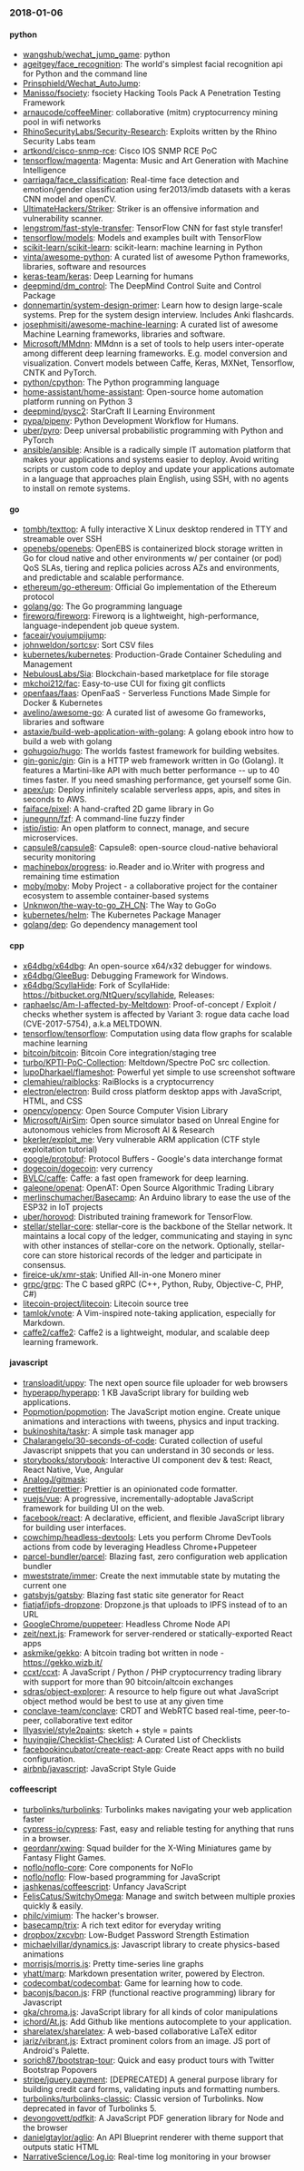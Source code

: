 ### 2018-01-06

#### python
* [wangshub/wechat_jump_game](https://github.com/wangshub/wechat_jump_game): python 
* [ageitgey/face_recognition](https://github.com/ageitgey/face_recognition): The world's simplest facial recognition api for Python and the command line
* [Prinsphield/Wechat_AutoJump](https://github.com/Prinsphield/Wechat_AutoJump): 
* [Manisso/fsociety](https://github.com/Manisso/fsociety): fsociety Hacking Tools Pack  A Penetration Testing Framework
* [arnaucode/coffeeMiner](https://github.com/arnaucode/coffeeMiner): collaborative (mitm) cryptocurrency mining pool in wifi networks
* [RhinoSecurityLabs/Security-Research](https://github.com/RhinoSecurityLabs/Security-Research): Exploits written by the Rhino Security Labs team
* [artkond/cisco-snmp-rce](https://github.com/artkond/cisco-snmp-rce): Cisco IOS SNMP RCE PoC
* [tensorflow/magenta](https://github.com/tensorflow/magenta): Magenta: Music and Art Generation with Machine Intelligence
* [oarriaga/face_classification](https://github.com/oarriaga/face_classification): Real-time face detection and emotion/gender classification using fer2013/imdb datasets with a keras CNN model and openCV.
* [UltimateHackers/Striker](https://github.com/UltimateHackers/Striker): Striker is an offensive information and vulnerability scanner.
* [lengstrom/fast-style-transfer](https://github.com/lengstrom/fast-style-transfer): TensorFlow CNN for fast style transfer! 
* [tensorflow/models](https://github.com/tensorflow/models): Models and examples built with TensorFlow
* [scikit-learn/scikit-learn](https://github.com/scikit-learn/scikit-learn): scikit-learn: machine learning in Python
* [vinta/awesome-python](https://github.com/vinta/awesome-python): A curated list of awesome Python frameworks, libraries, software and resources
* [keras-team/keras](https://github.com/keras-team/keras): Deep Learning for humans
* [deepmind/dm_control](https://github.com/deepmind/dm_control): The DeepMind Control Suite and Control Package
* [donnemartin/system-design-primer](https://github.com/donnemartin/system-design-primer): Learn how to design large-scale systems. Prep for the system design interview. Includes Anki flashcards.
* [josephmisiti/awesome-machine-learning](https://github.com/josephmisiti/awesome-machine-learning): A curated list of awesome Machine Learning frameworks, libraries and software.
* [Microsoft/MMdnn](https://github.com/Microsoft/MMdnn): MMdnn is a set of tools to help users inter-operate among different deep learning frameworks. E.g. model conversion and visualization. Convert models between Caffe, Keras, MXNet, Tensorflow, CNTK and PyTorch.
* [python/cpython](https://github.com/python/cpython): The Python programming language
* [home-assistant/home-assistant](https://github.com/home-assistant/home-assistant):  Open-source home automation platform running on Python 3
* [deepmind/pysc2](https://github.com/deepmind/pysc2): StarCraft II Learning Environment
* [pypa/pipenv](https://github.com/pypa/pipenv): Python Development Workflow for Humans.
* [uber/pyro](https://github.com/uber/pyro): Deep universal probabilistic programming with Python and PyTorch
* [ansible/ansible](https://github.com/ansible/ansible): Ansible is a radically simple IT automation platform that makes your applications and systems easier to deploy. Avoid writing scripts or custom code to deploy and update your applications automate in a language that approaches plain English, using SSH, with no agents to install on remote systems.

#### go
* [tombh/texttop](https://github.com/tombh/texttop): A fully interactive X Linux desktop rendered in TTY and streamable over SSH
* [openebs/openebs](https://github.com/openebs/openebs): OpenEBS is containerized block storage written in Go for cloud native and other environments w/ per container (or pod) QoS SLAs, tiering and replica policies across AZs and environments, and predictable and scalable performance.
* [ethereum/go-ethereum](https://github.com/ethereum/go-ethereum): Official Go implementation of the Ethereum protocol
* [golang/go](https://github.com/golang/go): The Go programming language
* [fireworq/fireworq](https://github.com/fireworq/fireworq): Fireworq is a lightweight, high-performance, language-independent job queue system.
* [faceair/youjumpijump](https://github.com/faceair/youjumpijump): 
* [johnweldon/sortcsv](https://github.com/johnweldon/sortcsv): Sort CSV files
* [kubernetes/kubernetes](https://github.com/kubernetes/kubernetes): Production-Grade Container Scheduling and Management
* [NebulousLabs/Sia](https://github.com/NebulousLabs/Sia): Blockchain-based marketplace for file storage
* [mkchoi212/fac](https://github.com/mkchoi212/fac): Easy-to-use CUI for fixing git conflicts
* [openfaas/faas](https://github.com/openfaas/faas): OpenFaaS - Serverless Functions Made Simple for Docker & Kubernetes
* [avelino/awesome-go](https://github.com/avelino/awesome-go): A curated list of awesome Go frameworks, libraries and software
* [astaxie/build-web-application-with-golang](https://github.com/astaxie/build-web-application-with-golang): A golang ebook intro how to build a web with golang
* [gohugoio/hugo](https://github.com/gohugoio/hugo): The worlds fastest framework for building websites.
* [gin-gonic/gin](https://github.com/gin-gonic/gin): Gin is a HTTP web framework written in Go (Golang). It features a Martini-like API with much better performance -- up to 40 times faster. If you need smashing performance, get yourself some Gin.
* [apex/up](https://github.com/apex/up): Deploy infinitely scalable serverless apps, apis, and sites in seconds to AWS.
* [faiface/pixel](https://github.com/faiface/pixel): A hand-crafted 2D game library in Go
* [junegunn/fzf](https://github.com/junegunn/fzf):  A command-line fuzzy finder
* [istio/istio](https://github.com/istio/istio): An open platform to connect, manage, and secure microservices.
* [capsule8/capsule8](https://github.com/capsule8/capsule8): Capsule8: open-source cloud-native behavioral security monitoring
* [machinebox/progress](https://github.com/machinebox/progress): io.Reader and io.Writer with progress and remaining time estimation
* [moby/moby](https://github.com/moby/moby): Moby Project - a collaborative project for the container ecosystem to assemble container-based systems
* [Unknwon/the-way-to-go_ZH_CN](https://github.com/Unknwon/the-way-to-go_ZH_CN): The Way to GoGo
* [kubernetes/helm](https://github.com/kubernetes/helm): The Kubernetes Package Manager
* [golang/dep](https://github.com/golang/dep): Go dependency management tool

#### cpp
* [x64dbg/x64dbg](https://github.com/x64dbg/x64dbg): An open-source x64/x32 debugger for windows.
* [x64dbg/GleeBug](https://github.com/x64dbg/GleeBug): Debugging Framework for Windows.
* [x64dbg/ScyllaHide](https://github.com/x64dbg/ScyllaHide): Fork of ScyllaHide: https://bitbucket.org/NtQuery/scyllahide, Releases:
* [raphaelsc/Am-I-affected-by-Meltdown](https://github.com/raphaelsc/Am-I-affected-by-Meltdown): Proof-of-concept / Exploit / checks whether system is affected by Variant 3: rogue data cache load (CVE-2017-5754), a.k.a MELTDOWN.
* [tensorflow/tensorflow](https://github.com/tensorflow/tensorflow): Computation using data flow graphs for scalable machine learning
* [bitcoin/bitcoin](https://github.com/bitcoin/bitcoin): Bitcoin Core integration/staging tree
* [turbo/KPTI-PoC-Collection](https://github.com/turbo/KPTI-PoC-Collection): Meltdown/Spectre PoC src collection.
* [lupoDharkael/flameshot](https://github.com/lupoDharkael/flameshot): Powerful yet simple to use screenshot software
* [clemahieu/raiblocks](https://github.com/clemahieu/raiblocks): RaiBlocks is a cryptocurrency
* [electron/electron](https://github.com/electron/electron): Build cross platform desktop apps with JavaScript, HTML, and CSS
* [opencv/opencv](https://github.com/opencv/opencv): Open Source Computer Vision Library
* [Microsoft/AirSim](https://github.com/Microsoft/AirSim): Open source simulator based on Unreal Engine for autonomous vehicles from Microsoft AI & Research
* [bkerler/exploit_me](https://github.com/bkerler/exploit_me): Very vulnerable ARM application (CTF style exploitation tutorial)
* [google/protobuf](https://github.com/google/protobuf): Protocol Buffers - Google's data interchange format
* [dogecoin/dogecoin](https://github.com/dogecoin/dogecoin): very currency
* [BVLC/caffe](https://github.com/BVLC/caffe): Caffe: a fast open framework for deep learning.
* [galeone/openat](https://github.com/galeone/openat): OpenAT: Open Source Algorithmic Trading Library
* [merlinschumacher/Basecamp](https://github.com/merlinschumacher/Basecamp): An Arduino library to ease the use of the ESP32 in IoT projects
* [uber/horovod](https://github.com/uber/horovod): Distributed training framework for TensorFlow.
* [stellar/stellar-core](https://github.com/stellar/stellar-core): stellar-core is the backbone of the Stellar network. It maintains a local copy of the ledger, communicating and staying in sync with other instances of stellar-core on the network. Optionally, stellar-core can store historical records of the ledger and participate in consensus.
* [fireice-uk/xmr-stak](https://github.com/fireice-uk/xmr-stak): Unified All-in-one Monero miner
* [grpc/grpc](https://github.com/grpc/grpc): The C based gRPC (C++, Python, Ruby, Objective-C, PHP, C#)
* [litecoin-project/litecoin](https://github.com/litecoin-project/litecoin): Litecoin source tree
* [tamlok/vnote](https://github.com/tamlok/vnote): A Vim-inspired note-taking application, especially for Markdown.
* [caffe2/caffe2](https://github.com/caffe2/caffe2): Caffe2 is a lightweight, modular, and scalable deep learning framework.

#### javascript
* [transloadit/uppy](https://github.com/transloadit/uppy): The next open source file uploader for web browsers 
* [hyperapp/hyperapp](https://github.com/hyperapp/hyperapp): 1 KB JavaScript library for building web applications.
* [Popmotion/popmotion](https://github.com/Popmotion/popmotion): The JavaScript motion engine. Create unique animations and interactions with tweens, physics and input tracking.
* [bukinoshita/taskr](https://github.com/bukinoshita/taskr): A simple task manager app
* [Chalarangelo/30-seconds-of-code](https://github.com/Chalarangelo/30-seconds-of-code): Curated collection of useful Javascript snippets that you can understand in 30 seconds or less.
* [storybooks/storybook](https://github.com/storybooks/storybook): Interactive UI component dev & test: React, React Native, Vue, Angular
* [AnalogJ/gitmask](https://github.com/AnalogJ/gitmask): 
* [prettier/prettier](https://github.com/prettier/prettier): Prettier is an opinionated code formatter.
* [vuejs/vue](https://github.com/vuejs/vue):  A progressive, incrementally-adoptable JavaScript framework for building UI on the web.
* [facebook/react](https://github.com/facebook/react): A declarative, efficient, and flexible JavaScript library for building user interfaces.
* [cowchimp/headless-devtools](https://github.com/cowchimp/headless-devtools): Lets you perform Chrome DevTools actions from code by leveraging Headless Chrome+Puppeteer
* [parcel-bundler/parcel](https://github.com/parcel-bundler/parcel):  Blazing fast, zero configuration web application bundler
* [mweststrate/immer](https://github.com/mweststrate/immer): Create the next immutable state by mutating the current one
* [gatsbyjs/gatsby](https://github.com/gatsbyjs/gatsby):  Blazing fast static site generator for React
* [fiatjaf/ipfs-dropzone](https://github.com/fiatjaf/ipfs-dropzone): Dropzone.js that uploads to IPFS instead of to an URL
* [GoogleChrome/puppeteer](https://github.com/GoogleChrome/puppeteer): Headless Chrome Node API
* [zeit/next.js](https://github.com/zeit/next.js): Framework for server-rendered or statically-exported React apps
* [askmike/gekko](https://github.com/askmike/gekko): A bitcoin trading bot written in node - https://gekko.wizb.it/
* [ccxt/ccxt](https://github.com/ccxt/ccxt): A JavaScript / Python / PHP cryptocurrency trading library with support for more than 90 bitcoin/altcoin exchanges
* [sdras/object-explorer](https://github.com/sdras/object-explorer):  A resource to help figure out what JavaScript object method would be best to use at any given time
* [conclave-team/conclave](https://github.com/conclave-team/conclave): CRDT and WebRTC based real-time, peer-to-peer, collaborative text editor
* [lllyasviel/style2paints](https://github.com/lllyasviel/style2paints): sketch + style = paints 
* [huyingjie/Checklist-Checklist](https://github.com/huyingjie/Checklist-Checklist):  A Curated List of Checklists 
* [facebookincubator/create-react-app](https://github.com/facebookincubator/create-react-app): Create React apps with no build configuration.
* [airbnb/javascript](https://github.com/airbnb/javascript): JavaScript Style Guide

#### coffeescript
* [turbolinks/turbolinks](https://github.com/turbolinks/turbolinks): Turbolinks makes navigating your web application faster
* [cypress-io/cypress](https://github.com/cypress-io/cypress): Fast, easy and reliable testing for anything that runs in a browser.
* [geordanr/xwing](https://github.com/geordanr/xwing): Squad builder for the X-Wing Miniatures game by Fantasy Flight Games.
* [noflo/noflo-core](https://github.com/noflo/noflo-core): Core components for NoFlo
* [noflo/noflo](https://github.com/noflo/noflo): Flow-based programming for JavaScript
* [jashkenas/coffeescript](https://github.com/jashkenas/coffeescript): Unfancy JavaScript
* [FelisCatus/SwitchyOmega](https://github.com/FelisCatus/SwitchyOmega): Manage and switch between multiple proxies quickly & easily.
* [philc/vimium](https://github.com/philc/vimium): The hacker's browser.
* [basecamp/trix](https://github.com/basecamp/trix): A rich text editor for everyday writing
* [dropbox/zxcvbn](https://github.com/dropbox/zxcvbn): Low-Budget Password Strength Estimation
* [michaelvillar/dynamics.js](https://github.com/michaelvillar/dynamics.js): Javascript library to create physics-based animations
* [morrisjs/morris.js](https://github.com/morrisjs/morris.js): Pretty time-series line graphs
* [yhatt/marp](https://github.com/yhatt/marp): Markdown presentation writer, powered by Electron.
* [codecombat/codecombat](https://github.com/codecombat/codecombat): Game for learning how to code.
* [baconjs/bacon.js](https://github.com/baconjs/bacon.js): FRP (functional reactive programming) library for Javascript
* [gka/chroma.js](https://github.com/gka/chroma.js): JavaScript library for all kinds of color manipulations
* [ichord/At.js](https://github.com/ichord/At.js): Add Github like mentions autocomplete to your application.
* [sharelatex/sharelatex](https://github.com/sharelatex/sharelatex): A web-based collaborative LaTeX editor
* [jariz/vibrant.js](https://github.com/jariz/vibrant.js): Extract prominent colors from an image. JS port of Android's Palette.
* [sorich87/bootstrap-tour](https://github.com/sorich87/bootstrap-tour): Quick and easy product tours with Twitter Bootstrap Popovers
* [stripe/jquery.payment](https://github.com/stripe/jquery.payment): [DEPRECATED] A general purpose library for building credit card forms, validating inputs and formatting numbers.
* [turbolinks/turbolinks-classic](https://github.com/turbolinks/turbolinks-classic): Classic version of Turbolinks. Now deprecated in favor of Turbolinks 5.
* [devongovett/pdfkit](https://github.com/devongovett/pdfkit): A JavaScript PDF generation library for Node and the browser
* [danielgtaylor/aglio](https://github.com/danielgtaylor/aglio): An API Blueprint renderer with theme support that outputs static HTML
* [NarrativeScience/Log.io](https://github.com/NarrativeScience/Log.io): Real-time log monitoring in your browser
